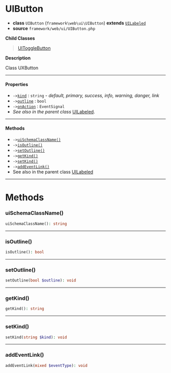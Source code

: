 # UIButton

- **class** `UIButton` (`framework\web\ui\UIButton`) **extends** [`UILabeled`](https://github.com/jphp-group/wizard-framework/blob/master/wizard-web-ui/api-docs/classes/framework/web/ui/UILabeled.md)
- **source** `framework/web/ui/UIButton.php`

**Child Classes**

> [UIToggleButton](https://github.com/jphp-group/wizard-framework/blob/master/wizard-web-ui/api-docs/classes/framework/web/ui/UIToggleButton.md)

**Description**

Class UXButton

---

#### Properties

- `->`[`kind`](#prop-kind) : `string` - _default, primary, success, info, warning, danger, link_
- `->`[`outline`](#prop-outline) : `bool`
- `->`[`onAction`](#prop-onaction) : `EventSignal`
- *See also in the parent class* [UILabeled](https://github.com/jphp-group/wizard-framework/blob/master/wizard-web-ui/api-docs/classes/framework/web/ui/UILabeled.md).

---

#### Methods

- `->`[`uiSchemaClassName()`](#method-uischemaclassname)
- `->`[`isOutline()`](#method-isoutline)
- `->`[`setOutline()`](#method-setoutline)
- `->`[`getKind()`](#method-getkind)
- `->`[`setKind()`](#method-setkind)
- `->`[`addEventLink()`](#method-addeventlink)
- See also in the parent class [UILabeled](https://github.com/jphp-group/wizard-framework/blob/master/wizard-web-ui/api-docs/classes/framework/web/ui/UILabeled.md)

---
# Methods

<a name="method-uischemaclassname"></a>

### uiSchemaClassName()
```php
uiSchemaClassName(): string
```

---

<a name="method-isoutline"></a>

### isOutline()
```php
isOutline(): bool
```

---

<a name="method-setoutline"></a>

### setOutline()
```php
setOutline(bool $outline): void
```

---

<a name="method-getkind"></a>

### getKind()
```php
getKind(): string
```

---

<a name="method-setkind"></a>

### setKind()
```php
setKind(string $kind): void
```

---

<a name="method-addeventlink"></a>

### addEventLink()
```php
addEventLink(mixed $eventType): void
```